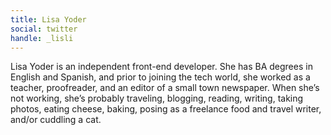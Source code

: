 ```yaml
---
title: Lisa Yoder
social: twitter
handle: _lisli
---
```


Lisa Yoder is an independent front-end developer. She has BA degrees in English and Spanish, and prior to joining the tech world, she worked as a teacher, proofreader, and an editor of a small town newspaper. When she’s not working, she’s probably traveling, blogging, reading, writing, taking photos, eating cheese, baking, posing as a freelance food and travel writer, and/or cuddling a cat.